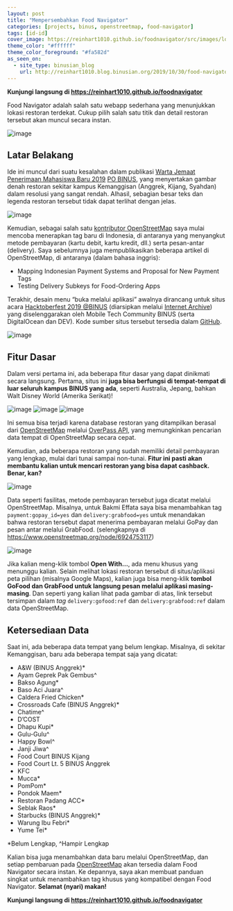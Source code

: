```yaml
---
layout: post
title: "Mempersembahkan Food Navigator"
categories: [projects, binus, openstreetmap, food-navigator]
tags: [id-id]
cover_image: https://reinhart1010.github.io/foodnavigator/src/images/logo-og.jpg
theme_color: "#ffffff"
theme_color_foreground: "#fa582d"
as_seen_on:
  - site_type: binusian_blog
    url: http://reinhart1010.blog.binusian.org/2019/10/30/food-navigator/
---
```


**Kunjungi langsung di <https://reinhart1010.github.io/foodnavigator>**

Food Navigator adalah salah satu webapp sederhana yang menunjukkan lokasi restoran terdekat. Cukup pilih salah satu titik dan detail restoran tersebut akan muncul secara instan. 

![image](https://user-images.githubusercontent.com/17312341/70808403-319ec000-1df2-11ea-9016-da62adc756c4.png)

## Latar Belakang
Ide ini muncul dari suatu kesalahan dalam publikasi [Warta Jemaat Penerimaan Mahasiswa Baru 2019](https://drive.google.com/file/d/166TokJAsSh4MXmaX1VmHaL1Zvtosft8w/view) [PO BINUS](http://scdc.binus.ac.id/po), yang menyertakan gambar denah restoran sekitar kampus Kemanggisan (Anggrek, Kijang, Syahdan) dalam resolusi yang sangat rendah. Alhasil, sebagian besar teks dan legenda restoran tersebut tidak dapat terlihat dengan jelas.

![image](https://user-images.githubusercontent.com/17312341/70808436-43806300-1df2-11ea-9584-35a94998a13a.png)

Kemudian, sebagai salah satu [kontributor OpenStreetMap](https://www.openstreetmap.org/user/Reinhart%20Previano) saya mulai mencoba menerapkan tag baru di Indonesia, di antaranya yang menyangkut metode pembayaran (kartu debit, kartu kredit, dll.) serta pesan-antar (delivery). Saya sebelumnya juga mempublikasikan beberapa artikel di OpenStreetMap, di antaranya (dalam bahasa inggris):

+ Mapping Indonesian Payment Systems and Proposal for New Payment Tags
+ Testing Delivery Subkeys for Food-Ordering Apps

Terakhir, desain menu “buka melalui aplikasi” awalnya dirancang untuk situs acara [Hacktoberfest 2019 @BINUS](https://web.archive.org/web/20191030053755/https://hacktoberfest.mtcbin.us/) (diarsipkan melalui [Internet Archive](https://www.archive.org/)) yang diselenggarakan oleh Mobile Tech Community BINUS (serta DigitalOcean dan DEV). Kode sumber situs tersebut tersedia dalam [GitHub](https://web.archive.org/web/20191030053755/https://hacktoberfest.mtcbin.us/).

![image](https://user-images.githubusercontent.com/17312341/70808624-a96cea80-1df2-11ea-808c-8831ccc000ad.png)

## Fitur Dasar
Dalam versi pertama ini, ada beberapa fitur dasar yang dapat dinikmati secara langsung. Pertama, situs ini **juga bisa berfungsi di tempat-tempat di luar seluruh kampus BINUS yang ada**, seperti Australia, Jepang, bahkan Walt Disney World (Amerika Serikat)!

![image](https://user-images.githubusercontent.com/17312341/70808669-bf7aab00-1df2-11ea-85ca-9e5de20a28c6.png)
![image](https://user-images.githubusercontent.com/17312341/70808675-c86b7c80-1df2-11ea-9625-287232205397.png)
![image](https://user-images.githubusercontent.com/17312341/70808687-cbff0380-1df2-11ea-9f15-a5d812083f72.png)

Ini semua bisa terjadi karena database restoran yang ditampilkan berasal dari [OpenStreetMap](https://www.openstreetmap.org) melalui [OverPass API](http://overpass-api.de/), yang memungkinkan pencarian data tempat di OpenStreetMap secara cepat.

Kemudian, ada beberapa restoran yang sudah memiliki detail pembayaran yang lengkap, mulai dari tunai sampai non-tunai. **Fitur ini pasti akan membantu kalian untuk mencari restoran yang bisa dapat cashback. Benar, kan?**

![image](https://user-images.githubusercontent.com/17312341/70808781-fea8fc00-1df2-11ea-83c0-a615adeabb51.png)

Data seperti fasilitas, metode pembayaran tersebut juga dicatat melalui OpenStreetMap. Misalnya, untuk Bakmi Effata saya bisa menambahkan tag `payment:gopay_id=yes` dan `delivery:grabfood=yes` untuk menandakan bahwa restoran tersebut dapat menerima pembayaran melalui GoPay dan pesan antar melalui GrabFood. (selengkapnya di https://www.openstreetmap.org/node/6924753117)

![image](https://user-images.githubusercontent.com/17312341/70808806-0d8fae80-1df3-11ea-8a38-41b64e218fa8.png)

Jika kalian meng-klik tombol **Open With…**, ada menu khusus yang menunggu kalian. Selain melihat lokasi restoran tersebut di situs/aplikasi peta pilihan (misalnya Google Maps), kalian juga bisa meng-klik **tombol GoFood dan GrabFood untuk langsung pesan melalui aplikasi masing-masing**. Dan seperti yang kalian lihat pada gambar di atas, link tersebut tersimpan dalam *tag* `delivery:gofood:ref` dan `delivery:grabfood:ref` dalam data OpenStreetMap.

## Ketersediaan Data
Saat ini, ada beberapa data tempat yang belum lengkap. Misalnya, di sekitar Kemanggisan, baru ada beberapa tempat saja yang dicatat:

+ A&W (BINUS Anggrek)*
+ Ayam Geprek Pak Gembus^
+ Bakso Agung*
+ Baso Aci Juara^
+ Caldera Fried Chicken*
+ Crossroads Cafe (BINUS Anggrek)*
+ Chatime^
+ D’COST
+ Dhapu Kupi*
+ Gulu-Gulu^
+ Happy Bowl^
+ Janji Jiwa^
+ Food Court BINUS Kijang
+ Food Court Lt. 5 BINUS Anggrek
+ KFC
+ Mucca*
+ PomPom*
+ Pondok Maem*
+ Restoran Padang ACC*
+ Seblak Raos*
+ Starbucks (BINUS Anggrek)*
+ Warung Ibu Febri*
+ Yume Tei*

*Belum Lengkap, ^Hampir Lengkap

Kalian bisa juga menambahkan data baru melalui OpenStreetMap, dan setiap pembaruan pada [OpenStreetMap](https://www.openstreetmap.org) akan tersedia dalam Food Navigator secara instan. Ke depannya, saya akan membuat panduan singkat untuk menambahkan tag khusus yang kompatibel dengan Food Navigator. **Selamat (nyari) makan!**

**Kunjungi langsung di <https://reinhart1010.github.io/foodnavigator>**
